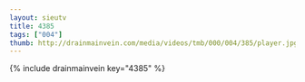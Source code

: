 ```yaml
--- 
layout: sieutv
title: 4385
tags: ["004"]
thumb: http://drainmainvein.com/media/videos/tmb/000/004/385/player.jpg
---
```

{% include drainmainvein key="4385" %} 
